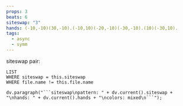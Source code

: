 ```yaml
---
props: 3
beats: 6
siteswap: "3"
hands: (-10,-10)(30,-10).(-10,10)(-20,-10)(-30,-10).(10)(-30,10).
tags:
  - async
  - symm
---
```


siteswap pair:
```dataview
LIST
WHERE siteswap = this.siteswap
WHERE file.name != this.file.name
```
```dataviewjs
dv.paragraph("```siteswap\npattern: " + dv.current().siteswap + "\nhands: " + dv.current().hands + "\ncolors: mixed\n```");
```

